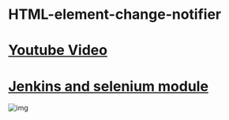 # HTML-element-change-notifier

# [Youtube Video](https://youtu.be/nM9zwUPD9VY)

# [Jenkins and selenium module](https://github.com/muhammetarslan/JenkinsSubProjectFor-HTML_E_C_N)

![img](https://i.imgur.com/Q2k9nna.png)



